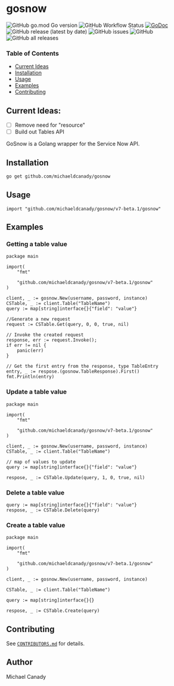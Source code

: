# gosnow

![GitHub go.mod Go version](https://img.shields.io/github/go-mod/go-version/michaeldcanady/gosnow?style=plastic)
![GitHub Workflow Status](https://img.shields.io/github/workflow/status/michaeldcanady/gosnow/Go?style=plastic)
[![GoDoc](https://img.shields.io/static/v1?style=plastic&label=godoc&message=reference&color=blue)](https://pkg.go.dev/github.com/michaeldcanady/gosnow)
![GitHub release (latest by date)](https://img.shields.io/github/v/release/michaeldcanady/gosnow?style=plastic)
![GitHub issues](https://img.shields.io/github/issues/michaeldcanady/gosnow?style=plastic)
![GitHub](https://img.shields.io/github/license/michaeldcanady/gosnow?style=plastic)
![GitHub all releases](https://img.shields.io/github/downloads/michaeldcanady/gosnow/total?style=plastic)

### Table of Contents
* [Current Ideas](#current-ideas)
* [Installation](#installation)
* [Usage](#usage)
* [Examples](#examples)
* [Contributing](#contributing)

## Current Ideas:
- [ ] Remove need for "resource"
- [ ] Build out Tables API

GoSnow is a Golang wrapper for the Service Now API.

## Installation

```bash
go get github.com/michaeldcanady/gosnow
```

## Usage
``` golang
import "github.com/michaeldcanady/gosnow/v7-beta.1/gosnow"
```

## Examples

### Getting a table value
``` golang
package main

import(
    "fmt"

    "github.com/michaeldcanady/gosnow/v7-beta.1/gosnow"
)

client, _ := gosnow.New(username, password, instance)
CSTable, _ := client.Table("TableName")
query := map[string]interface{}{"field": "value"}

//Generate a new request
request := CSTable.Get(query, 0, 0, true, nil)

// Invoke the created request
response, err := request.Invoke();
if err != nil {
	panic(err)
}

// Get the first entry from the response, type TableEntry
entry, _ := respose.(gosnow.TableResponse).First()
fmt.Println(entry)
```
### Update a table value
```golang
package main

import(
    "fmt"

    "github.com/michaeldcanady/gosnow/v7-beta.1/gosnow"
)

client, _ := gosnow.New(username, password, instance)
CSTable, _ := client.Table("TableName")

// map of values to update
query := map[string]interface{}{"field": "value"}

respose, _ := CSTable.Update(query, 1, 0, true, nil)
```
### Delete a table value
```golang
query := map[string]interface{}{"field": "value"}
respose, _ := CSTable.Delete(query)
```
### Create a table value
```golang
package main

import(
    "fmt"

    "github.com/michaeldcanady/gosnow/v7-beta.1/gosnow"
)

client, _ := gosnow.New(username, password, instance)

CSTable, _ := client.Table("TableName")

query := map[string]interface{}{}

respose, _ := CSTable.Create(query)
```
## Contributing

See [`CONTRIBUTORS.md`](CONTRIBUTORS.md) for details.

## Author

Michael Canady
